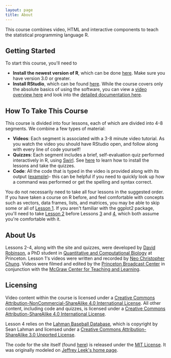 ```yaml
---
layout: page
title: About
---
```


This course combines video, HTML and interactive components to teach the statistical programming language R.

<a href="" name="starting"></a>
Getting Started
------------

To start this course, you'll need to

* **Install the newest version of R**, which can be done [here](http://lib.stat.cmu.edu/R/CRAN/). Make sure you have version 3.0 or greater.
* **Install RStudio**, which can be found [here](http://www.rstudio.com/). While the course covers only the absolute basics of using the software, you can view a [video overview here](http://vimeo.com/97166163) and look into the [detailed documentation here](https://support.rstudio.com/hc/en-us/categories/200035113-Documentation).

<a href="" name="howto"></a>
How To Take This Course
------------

This course is divided into four lessons, each of which are divided into 4-8 segments. We combine a few types of material:

* **Videos**: Each segment is associated with a 3-8 minute video tutorial. As you watch the video you should have RStudio open, and follow along with every line of code yourself!
* **Quizzes**: Each segment includes a brief, self-evaluation quiz performed interactively in R, using [Swirl](http://swirlstats.com/). See [here](../quizzes/) to learn how to install the lessons and take the quizzes.
* **Code**: All the code that is typed in the video is provided along with its output ([example](../code/code_lesson2/))- this can be helpful if you need to quickly look up how a command was performed or get the spelling and syntax correct.

You do not necessarily need to take all four lessons in the suggested order. If you have taken a course on R before, and feel comfortable with concepts such as vectors, data frames, lists, and matrices, you may be able to skip some or all of [Lesson 1](../lessons/lesson1). If you aren't familiar with the ggplot2 package, you'll need to take [Lesson 2](../lessons/lesson2) before Lessons [3](../lessons/lesson3) and [4](../lessons/lesson4), which both assume you're comfortable with it.

About Us
----------

Lessons 2-4, along with the site and quizzes, were developed by [David Robinson](http://dgrtwo.github.io/), a PhD student in [Quantitative and Computational Biology](http://www.princeton.edu/qcbgrad/) at Princeton. Lesson 1's videos were written and recorded by [Neo Christopher Chung](http://www.princeton.edu/~nc/index.html). Videos were filmed and edited by the [Princeton Broadcast Center](http://www.princeton.edu/bc/) in conjunction with the [McGraw Center for Teaching and Learning](http://www.princeton.edu/mcgraw/).

<a href="" name="licensing"></a>
Licensing
----------

Video content within the course is licensed under a [Creative Commons Attribution-NonCommercial-ShareAlike 4.0 International License](http://creativecommons.org/licenses/by-nc-sa/4.0/). All other content, including code and quizzes, is licensed under a [Creative Commons Attribution-ShareAlike 4.0 International License](http://creativecommons.org/licenses/by-sa/4.0/).

Lesson 4 relies on the [Lahman Baseball Database](http://www.seanlahman.com/baseball-archive/statistics/), which is copyright by Sean Lahman and licensed under a [Creative Commons Attribution-ShareAlike 3.0 Unported License](http://creativecommons.org/licenses/by-sa/3.0/).

The code for the site itself (found [here](http://github.com/dgrtwo/RData)) is released under the [MIT License](http://opensource.org/licenses/MIT). It was originally modeled on [Jeffrey Leek's home page](http://jtleek.github.io).
